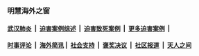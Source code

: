 
### 明慧海外之窗

####  [武汉肺炎](indexes/365.md?t=05222201) &nbsp;|&nbsp;  [迫害案例综述](indexes/328.md?t=05222201) &nbsp;|&nbsp; [迫害致死案例](indexes/277.md?t=05222201)  &nbsp;|&nbsp; [更多迫害案例](indexes/81.md?t=05222201)  &nbsp;|&nbsp; 
####  [时事评论](indexes/19.md?t=05222201) &nbsp;|&nbsp; [海外简讯](indexes/245.md?t=05222201)&nbsp;|&nbsp;  [社会支持](indexes/140.md?t=05222201) &nbsp;|&nbsp; [褒奖决议](indexes/282.md?t=05222201) &nbsp;|&nbsp; [社区报道](indexes/91.md?t=05222201)  &nbsp;|&nbsp; [天人之间](indexes/78.md?t=05222201) 

